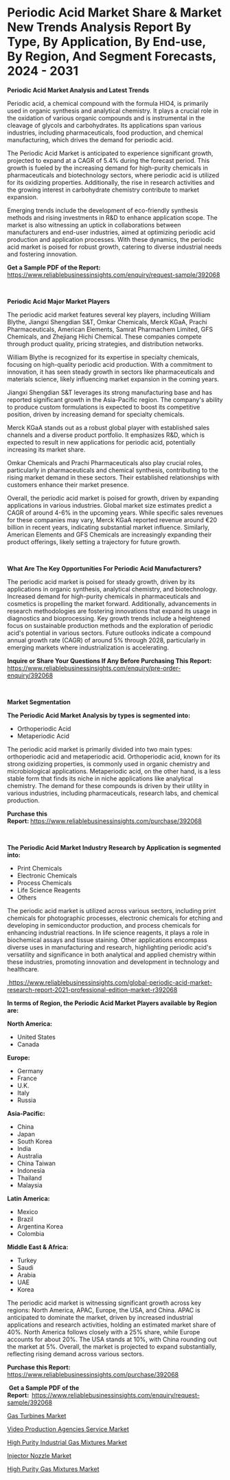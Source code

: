 <p><h1>Periodic Acid Market Share & Market New Trends Analysis Report By Type, By Application, By End-use, By Region, And Segment Forecasts, 2024 - 2031</h1></p><p><strong>Periodic Acid Market Analysis and Latest Trends</strong></p>
<p><p>Periodic acid, a chemical compound with the formula HIO4, is primarily used in organic synthesis and analytical chemistry. It plays a crucial role in the oxidation of various organic compounds and is instrumental in the cleavage of glycols and carbohydrates. Its applications span various industries, including pharmaceuticals, food production, and chemical manufacturing, which drives the demand for periodic acid.</p><p>The Periodic Acid Market is anticipated to experience significant growth, projected to expand at a CAGR of 5.4% during the forecast period. This growth is fueled by the increasing demand for high-purity chemicals in pharmaceuticals and biotechnology sectors, where periodic acid is utilized for its oxidizing properties. Additionally, the rise in research activities and the growing interest in carbohydrate chemistry contribute to market expansion.</p><p>Emerging trends include the development of eco-friendly synthesis methods and rising investments in R&D to enhance application scope. The market is also witnessing an uptick in collaborations between manufacturers and end-user industries, aimed at optimizing periodic acid production and application processes. With these dynamics, the periodic acid market is poised for robust growth, catering to diverse industrial needs and fostering innovation.</p></p>
<p><strong>Get a Sample PDF of the Report:&nbsp;</strong> <a href="https://www.reliablebusinessinsights.com/enquiry/request-sample/392068?utm_campaign=62&utm_medium=2&utm_source=Github&utm_content=ia&utm_term=26102024&utm_id=periodic-acid">https://www.reliablebusinessinsights.com/enquiry/request-sample/392068</a></p>
<p>&nbsp;</p>
<p><strong>Periodic Acid Major Market Players</strong></p>
<p><p>The periodic acid market features several key players, including William Blythe, Jiangxi Shengdian S&T, Omkar Chemicals, Merck KGaA, Prachi Pharmaceuticals, American Elements, Samrat Pharmachem Limited, GFS Chemicals, and Zhejiang Hichi Chemical. These companies compete through product quality, pricing strategies, and distribution networks.</p><p>William Blythe is recognized for its expertise in specialty chemicals, focusing on high-quality periodic acid production. With a commitment to innovation, it has seen steady growth in sectors like pharmaceuticals and materials science, likely influencing market expansion in the coming years.</p><p>Jiangxi Shengdian S&T leverages its strong manufacturing base and has reported significant growth in the Asia-Pacific region. The company's ability to produce custom formulations is expected to boost its competitive position, driven by increasing demand for specialty chemicals.</p><p>Merck KGaA stands out as a robust global player with established sales channels and a diverse product portfolio. It emphasizes R&D, which is expected to result in new applications for periodic acid, potentially increasing its market share.</p><p>Omkar Chemicals and Prachi Pharmaceuticals also play crucial roles, particularly in pharmaceuticals and chemical synthesis, contributing to the rising market demand in these sectors. Their established relationships with customers enhance their market presence.</p><p>Overall, the periodic acid market is poised for growth, driven by expanding applications in various industries. Global market size estimates predict a CAGR of around 4-6% in the upcoming years. While specific sales revenues for these companies may vary, Merck KGaA reported revenue around €20 billion in recent years, indicating substantial market influence. Similarly, American Elements and GFS Chemicals are increasingly expanding their product offerings, likely setting a trajectory for future growth.</p></p>
<p>&nbsp;</p>
<p><strong>What Are The Key Opportunities For Periodic Acid Manufacturers?</strong></p>
<p><p>The periodic acid market is poised for steady growth, driven by its applications in organic synthesis, analytical chemistry, and biotechnology. Increased demand for high-purity chemicals in pharmaceuticals and cosmetics is propelling the market forward. Additionally, advancements in research methodologies are fostering innovations that expand its usage in diagnostics and bioprocessing. Key growth trends include a heightened focus on sustainable production methods and the exploration of periodic acid's potential in various sectors. Future outlooks indicate a compound annual growth rate (CAGR) of around 5% through 2028, particularly in emerging markets where industrialization is accelerating.</p></p>
<p><strong>Inquire or Share Your Questions If Any Before Purchasing This Report:</strong> <a href="https://www.reliablebusinessinsights.com/enquiry/pre-order-enquiry/392068?utm_campaign=62&utm_medium=2&utm_source=Github&utm_content=ia&utm_term=26102024&utm_id=periodic-acid">https://www.reliablebusinessinsights.com/enquiry/pre-order-enquiry/392068</a></p>
<p>&nbsp;</p>
<p><strong>Market Segmentation</strong></p>
<p><strong>The Periodic Acid Market Analysis by types is segmented into:</strong></p>
<p><ul><li>Orthoperiodic Acid</li><li>Metaperiodic Acid</li></ul></p>
<p><p>The periodic acid market is primarily divided into two main types: orthoperiodic acid and metaperiodic acid. Orthoperiodic acid, known for its strong oxidizing properties, is commonly used in organic chemistry and microbiological applications. Metaperiodic acid, on the other hand, is a less stable form that finds its niche in niche applications like analytical chemistry. The demand for these compounds is driven by their utility in various industries, including pharmaceuticals, research labs, and chemical production.</p></p>
<p><strong>Purchase this Report:&nbsp;</strong><a href="https://www.reliablebusinessinsights.com/purchase/392068?utm_campaign=62&utm_medium=2&utm_source=Github&utm_content=ia&utm_term=26102024&utm_id=periodic-acid">https://www.reliablebusinessinsights.com/purchase/392068</a></p>
<p>&nbsp;</p>
<p><strong>The Periodic Acid Market Industry Research by Application is segmented into:</strong></p>
<p><ul><li>Print Chemicals</li><li>Electronic Chemicals</li><li>Process Chemicals</li><li>Life Science Reagents</li><li>Others</li></ul></p>
<p><p>The periodic acid market is utilized across various sectors, including print chemicals for photographic processes, electronic chemicals for etching and developing in semiconductor production, and process chemicals for enhancing industrial reactions. In life science reagents, it plays a role in biochemical assays and tissue staining. Other applications encompass diverse uses in manufacturing and research, highlighting periodic acid's versatility and significance in both analytical and applied chemistry within these industries, promoting innovation and development in technology and healthcare.</p></p>
<p><a href="https://www.reliablebusinessinsights.com/global-periodic-acid-market-research-report-2021-professional-edition-market-r392068?utm_campaign=62&utm_medium=2&utm_source=Github&utm_content=ia&utm_term=26102024&utm_id=periodic-acid">&nbsp;https://www.reliablebusinessinsights.com/global-periodic-acid-market-research-report-2021-professional-edition-market-r392068</a></p>
<p><strong>In terms of Region, the Periodic Acid Market Players available by Region are:</strong></p>
<p>
    <p> <strong> North America: </strong>
        <ul>
            <li>United States</li>
            <li>Canada</li>
        </ul>
        </p> 
    <p> <strong> Europe: </strong>
        <ul>
            <li>Germany</li>
            <li>France</li>
            <li>U.K.</li>
            <li>Italy</li>
            <li>Russia</li>
        </ul>
        </p> 
    <p> <strong> Asia-Pacific: </strong>
        <ul>
            <li>China</li>
            <li>Japan</li>
            <li>South Korea</li>
            <li>India</li>
            <li>Australia</li>
            <li>China Taiwan</li>
            <li>Indonesia</li>
            <li>Thailand</li>
            <li>Malaysia</li>
        </ul>
        </p> 
    <p> <strong> Latin America: </strong>
        <ul>
            <li>Mexico</li>
            <li>Brazil</li>
            <li>Argentina Korea</li>
            <li>Colombia</li>
        </ul>
        </p> 
    <p> <strong> Middle East & Africa: </strong>
        <ul>
            <li>Turkey</li>
            <li>Saudi</li>
            <li>Arabia</li>
            <li>UAE</li>
            <li>Korea</li>
        </ul>
    </p>
    </p>
<p><p>The periodic acid market is witnessing significant growth across key regions: North America, APAC, Europe, the USA, and China. APAC is anticipated to dominate the market, driven by increased industrial applications and research activities, holding an estimated market share of 40%. North America follows closely with a 25% share, while Europe accounts for about 20%. The USA stands at 10%, with China rounding out the market at 5%. Overall, the market is projected to expand substantially, reflecting rising demand across various sectors.</p></p>
<p><strong>Purchase this Report: </strong><a href="https://www.reliablebusinessinsights.com/purchase/392068?utm_campaign=62&utm_medium=2&utm_source=Github&utm_content=ia&utm_term=26102024&utm_id=periodic-acid">https://www.reliablebusinessinsights.com/purchase/392068</a></p>
<p>&nbsp;<strong>Get a Sample PDF of the Report:&nbsp;&nbsp;</strong><a href="https://www.reliablebusinessinsights.com/enquiry/request-sample/392068?utm_campaign=62&utm_medium=2&utm_source=Github&utm_content=ia&utm_term=26102024&utm_id=periodic-acid">https://www.reliablebusinessinsights.com/enquiry/request-sample/392068</a></p>
<p><strong></strong></p>
<p><p><a href="https://issuu.com/reportprime-2/docs/gas-turbines-market-size-2030.pptx_c3dec69dab3c92?utm_campaign=62&utm_medium=2&utm_source=Github&utm_content=ia&utm_term=26102024&utm_id=periodic-acid">Gas Turbines Market</a></p><p><a href="https://www.linkedin.com/pulse/market-leaders-laggards-global-video-production-agencies-njoqe?utm_campaign=62&utm_medium=2&utm_source=Github&utm_content=ia&utm_term=26102024&utm_id=periodic-acid">Video Production Agencies Service Market</a></p><p><a href="https://github.com/abbiewimld/Market-Research-Report-List-1/blob/main/high-purity-industrial-gas-mixtures-market.md?utm_campaign=62&utm_medium=2&utm_source=Github&utm_content=ia&utm_term=26102024&utm_id=periodic-acid">High Purity Industrial Gas Mixtures Market</a></p><p><a href="https://issuu.com/reportprime-2/docs/injector-nozzle-market-size-2030.pp_8f4ef91feea269?utm_campaign=62&utm_medium=2&utm_source=Github&utm_content=ia&utm_term=26102024&utm_id=periodic-acid">Injector Nozzle Market</a></p><p><a href="https://github.com/benjigwozdzus/Market-Research-Report-List-1/blob/main/high-purity-gas-mixtures-market.md?utm_campaign=62&utm_medium=2&utm_source=Github&utm_content=ia&utm_term=26102024&utm_id=periodic-acid">High Purity Gas Mixtures Market</a></p></p>